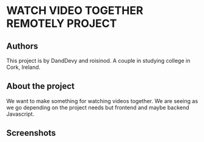 # WATCH VIDEO TOGETHER REMOTELY PROJECT
## Authors
This project is by DandDevy and roisinod. A couple in studying college in Cork, Ireland.

## About the project
We want to make something for watching videos together. 
We are seeing as we go depending on the project needs but frontend and maybe backend Javascript.

## Screenshots